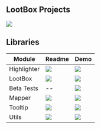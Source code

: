 ## LootBox Projects

[![](https://img.shields.io/badge/Demo-NgLootBox-blue)](https://krsln.github.io/NgLootBox)

## Libraries

Module | Readme | Demo
   --- | --- | ---
Highlighter | [![](https://img.shields.io/badge/readme‌‌‌‌‌‌‌-white)](Highlighter/readme.md) | [![](https://img.shields.io/badge/Demo-Highlighter-blue)](https://krsln.github.io/NgLootBox/Libraries/Highlighter)
LootBox | [![](https://img.shields.io/badge/readme‌‌‌‌‌‌‌-white)](LootBox/readme.md) | [![](https://img.shields.io/badge/Demo-LootBox-blue)](https://krsln.github.io/NgLootBox/LootBox)
Beta Tests | -- | [![](https://img.shields.io/badge/Demo-LootBoxTest-blue)](https://krsln.github.io/NgLootBox/Beta)
Mapper | [![](https://img.shields.io/badge/readme‌‌‌‌‌‌‌-white)](Mapper/readme.md) | [![](https://img.shields.io/badge/Demo-Mapper-blue)](https://krsln.github.io/NgLootBox/Libraries/Mapper)
Tooltip | [![](https://img.shields.io/badge/readme‌‌‌‌‌‌‌-white)](Tooltip/readme.md) | [![](https://img.shields.io/badge/Demo-Tooltip-blue)](https://krsln.github.io/Libraries/Tooltip)
Utils | [![](https://img.shields.io/badge/readme‌‌‌‌‌‌‌-white)](Utils/readme.md) | [![](https://img.shields.io/badge/Demo-Utils-blue)](https://krsln.github.io/NgLootBox/Libraries/Utils)

[comment]: <> (View360 | [![]&#40;https://img.shields.io/badge/readme‌‌‌‌‌‌‌-white&#41;]&#40;view360/readme.desc.md&#41; | [![]&#40;https://img.shields.io/badge/Demo-View360-blue&#41;]&#40;https://krsln.github.io/Libraries/View360&#41;)


